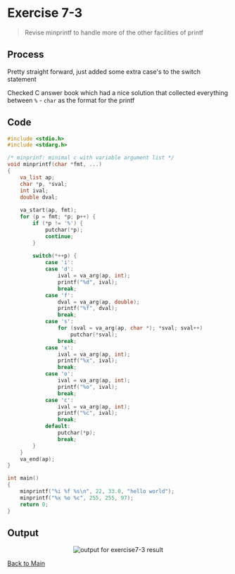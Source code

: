 # Exercise 7-3

> Revise minprintf to handle more of the other facilities of printf

## Process
Pretty straight forward, just added some extra case's to the switch statement

Checked C answer book which had a nice solution that collected everything between `%` - `char` as the format for the printf

## Code
```c
#include <stdio.h>
#include <stdarg.h>

/* minprinf: minimal c with variable argument list */
void minprintf(char *fmt, ...)
{
    va_list ap;
    char *p, *sval;
    int ival;
    double dval;
    
    va_start(ap, fmt);
    for (p = fmt; *p; p++) {
        if (*p != '%') {
            putchar(*p);
            continue;
        }
        
        switch(*++p) {
            case 'i':
            case 'd':
                ival = va_arg(ap, int);
                printf("%d", ival);
                break;
            case 'f':
                dval = va_arg(ap, double);
                printf("%f", dval);
                break;
            case 's':
                for (sval = va_arg(ap, char *); *sval; sval++)
                    putchar(*sval);
                break;
            case 'x':
                ival = va_arg(ap, int);
                printf("%x", ival);
                break;
            case 'o':
                ival = va_arg(ap, int);
                printf("%o", ival);
                break;
            case 'c':
                ival = va_arg(ap, int);
                printf("%c", ival);
                break;
            default:
                putchar(*p);
                break;
        }
    }
    va_end(ap);
}

int main()
{
    minprintf("%i %f %s\n", 22, 33.0, "hello world");
    minprintf("%x %o %c", 255, 255, 97);
    return 0;
}
```

## Output
<p align="center">
  <image src="../assets/exercise7-3_result.jpg" alt="output for exercise7-3 result" />
</p>

[Back to Main](../readme.md)
